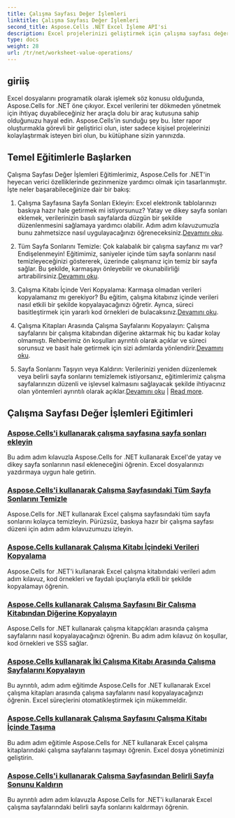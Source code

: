 ```yaml
---
title: Çalışma Sayfası Değer İşlemleri
linktitle: Çalışma Sayfası Değer İşlemleri
second_title: Aspose.Cells .NET Excel İşleme API'si
description: Excel projelerinizi geliştirmek için çalışma sayfası değer işlemlerini kapsayan Aspose.Cells for .NET ile ilgili temel eğitimleri keşfedin.
type: docs
weight: 28
url: /tr/net/worksheet-value-operations/
---
```

## giriiş

Excel dosyalarını programatik olarak işlemek söz konusu olduğunda, Aspose.Cells for .NET öne çıkıyor. Excel verilerini ter dökmeden yönetmek için ihtiyaç duyabileceğiniz her araçla dolu bir araç kutusuna sahip olduğunuzu hayal edin. Aspose.Cells'in sunduğu şey bu. İster rapor oluşturmakla görevli bir geliştirici olun, ister sadece kişisel projelerinizi kolaylaştırmak isteyen biri olun, bu kütüphane sizin yanınızda.

## Temel Eğitimlerle Başlarken

Çalışma Sayfası Değer İşlemleri Eğitimlerimiz, Aspose.Cells for .NET'in heyecan verici özelliklerinde gezinmenize yardımcı olmak için tasarlanmıştır. İşte neler başarabileceğinize dair bir bakış:

1. Çalışma Sayfasına Sayfa Sonları Ekleyin: Excel elektronik tablolarınızı baskıya hazır hale getirmek mi istiyorsunuz? Yatay ve dikey sayfa sonları eklemek, verilerinizin basılı sayfalarda düzgün bir şekilde düzenlenmesini sağlamaya yardımcı olabilir. Adım adım kılavuzumuzla bunu zahmetsizce nasıl uygulayacağınızı öğreneceksiniz.[Devamını oku](./add-page-breaks/).

2.  Tüm Sayfa Sonlarını Temizle: Çok kalabalık bir çalışma sayfanız mı var? Endişelenmeyin! Eğitimimiz, saniyeler içinde tüm sayfa sonlarını nasıl temizleyeceğinizi göstererek, üzerinde çalışmanız için temiz bir sayfa sağlar. Bu şekilde, karmaşayı önleyebilir ve okunabilirliği artırabilirsiniz.[Devamını oku](./clear-all-page-breaks/).

3.  Çalışma Kitabı İçinde Veri Kopyalama: Karmaşa olmadan verileri kopyalamanız mı gerekiyor? Bu eğitim, çalışma kitabınız içinde verileri nasıl etkili bir şekilde kopyalayacağınızı öğretir. Ayrıca, süreci basitleştirmek için yararlı kod örnekleri de bulacaksınız.[Devamını oku](./copy-data-within-workbook/).

4.  Çalışma Kitapları Arasında Çalışma Sayfalarını Kopyalayın: Çalışma sayfalarını bir çalışma kitabından diğerine aktarmak hiç bu kadar kolay olmamıştı. Rehberimiz ön koşulları ayrıntılı olarak açıklar ve süreci sorunsuz ve basit hale getirmek için sizi adımlarda yönlendirir.[Devamını oku](./copy-worksheet-between-workbooks/).

5. Sayfa Sonlarını Taşıyın veya Kaldırın: Verilerinizi yeniden düzenlemek veya belirli sayfa sonlarını temizlemek istiyorsanız, eğitimlerimiz çalışma sayfalarınızın düzenli ve işlevsel kalmasını sağlayacak şekilde ihtiyacınız olan yöntemleri ayrıntılı olarak açıklar.[Devamını oku](./move-worksheet-within-workbook/) | [Read more](./remove-specific-page-break/).

## Çalışma Sayfası Değer İşlemleri Eğitimleri
### [Aspose.Cells'i kullanarak çalışma sayfasına sayfa sonları ekleyin](./add-page-breaks/)
Bu adım adım kılavuzla Aspose.Cells for .NET kullanarak Excel'de yatay ve dikey sayfa sonlarının nasıl ekleneceğini öğrenin. Excel dosyalarınızı yazdırmaya uygun hale getirin.
### [Aspose.Cells'i kullanarak Çalışma Sayfasındaki Tüm Sayfa Sonlarını Temizle](./clear-all-page-breaks/)
Aspose.Cells for .NET kullanarak Excel çalışma sayfasındaki tüm sayfa sonlarını kolayca temizleyin. Pürüzsüz, baskıya hazır bir çalışma sayfası düzeni için adım adım kılavuzumuzu izleyin.
### [Aspose.Cells kullanarak Çalışma Kitabı İçindeki Verileri Kopyalama](./copy-data-within-workbook/)
Aspose.Cells for .NET'i kullanarak Excel çalışma kitabındaki verileri adım adım kılavuz, kod örnekleri ve faydalı ipuçlarıyla etkili bir şekilde kopyalamayı öğrenin.
### [Aspose.Cells kullanarak Çalışma Sayfasını Bir Çalışma Kitabından Diğerine Kopyalayın](./copy-worksheet-between-workbooks/)
Aspose.Cells for .NET kullanarak çalışma kitapçıkları arasında çalışma sayfalarını nasıl kopyalayacağınızı öğrenin. Bu adım adım kılavuz ön koşullar, kod örnekleri ve SSS sağlar.
### [Aspose.Cells kullanarak İki Çalışma Kitabı Arasında Çalışma Sayfalarını Kopyalayın](./copy-worksheets-between-workbooks/)
Bu ayrıntılı, adım adım eğitimde Aspose.Cells for .NET kullanarak Excel çalışma kitapları arasında çalışma sayfalarını nasıl kopyalayacağınızı öğrenin. Excel süreçlerini otomatikleştirmek için mükemmeldir.
### [Aspose.Cells kullanarak Çalışma Sayfasını Çalışma Kitabı İçinde Taşıma](./move-worksheet-within-workbook/)
Bu adım adım eğitimle Aspose.Cells for .NET kullanarak Excel çalışma kitaplarındaki çalışma sayfalarını taşımayı öğrenin. Excel dosya yönetiminizi geliştirin.
### [Aspose.Cells'i kullanarak Çalışma Sayfasından Belirli Sayfa Sonunu Kaldırın](./remove-specific-page-break/)
Bu ayrıntılı adım adım kılavuzla Aspose.Cells for .NET'i kullanarak Excel çalışma sayfalarındaki belirli sayfa sonlarını kaldırmayı öğrenin.